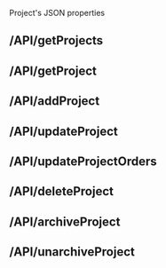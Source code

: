 Project's JSON properties

## /API/getProjects
## /API/getProject
## /API/addProject
## /API/updateProject
## /API/updateProjectOrders
## /API/deleteProject
## /API/archiveProject
## /API/unarchiveProject
